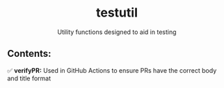 <h1 align="center">testutil </h1>

<p align="center">Utility functions designed to aid in testing </p>


## Contents:

✅ **verifyPR:** Used in GitHub Actions to ensure PRs have the correct body and title format